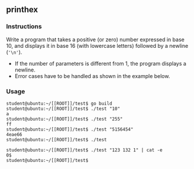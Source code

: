 ## printhex

### Instructions

Write a program that takes a positive (or zero) number expressed in base 10, and displays it in base 16 (with lowercase letters) followed by a newline (`'\n'`).

- If the number of parameters is different from 1, the program displays a newline.
- Error cases have to be handled as shown in the example below.

### Usage

```console
student@ubuntu:~/[[ROOT]]/test$ go build
student@ubuntu:~/[[ROOT]]/test$ ./test "10"
a
student@ubuntu:~/[[ROOT]]/test$ ./test "255"
ff
student@ubuntu:~/[[ROOT]]/test$ ./test "5156454"
4eae66
student@ubuntu:~/[[ROOT]]/test$ ./test

student@ubuntu:~/[[ROOT]]/test$ ./test "123 132 1" | cat -e
0$
student@ubuntu:~/[[ROOT]]/test$
```
